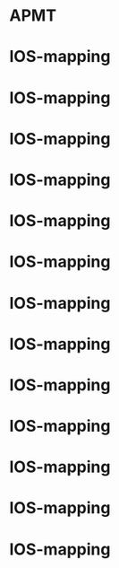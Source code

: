 # APMT
# IOS-mapping
# IOS-mapping
# IOS-mapping
# IOS-mapping
# IOS-mapping
# IOS-mapping
# IOS-mapping
# IOS-mapping
# IOS-mapping
# IOS-mapping
# IOS-mapping
# IOS-mapping
# IOS-mapping
